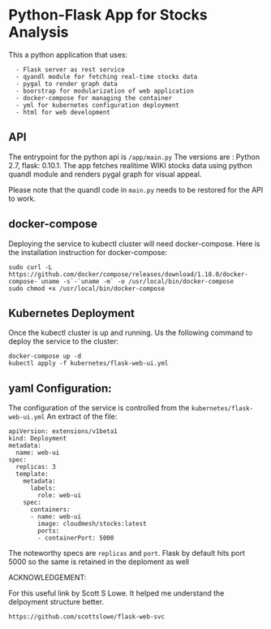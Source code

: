 # Python-Flask App for Stocks Analysis
This a python application that uses:

      - Flask server as rest service
      - qyandl module for fetching real-time stocks data
      - pygal to render graph data
      - boorstrap for modularization of web application
      - docker-compose for managing the container
      - yml for kubernetes configuration deployment
      - html for web development
 
 ## API
 The entrypoint for the python api is ```/app/main.py```
 The versions are : Python 2.7, flask: 0.10.1.
The app fetches realitime WIKI stocks data using python quandl module and renders pygal graph for visual appeal. 

Please note that the quandl code in `main.py` needs to be restored for the API to work.

## docker-compose
Deploying the service to kubectl cluster will need docker-compose.
Here is the installation instruction for docker-compose:
```
sudo curl -L https://github.com/docker/compose/releases/download/1.18.0/docker-compose-`uname -s`-`uname -m` -o /usr/local/bin/docker-compose
sudo chmod +x /usr/local/bin/docker-compose
```
 ## Kubernetes Deployment
Once the kubectl cluster is up and running. Us the following command to deploy the service to the cluster:
```
docker-compose up -d
kubectl apply -f kubernetes/flask-web-ui.yml
```

## yaml Configuration:
The configuration of the service is controlled from the `kubernetes/flask-web-ui.yml`
An extract of the file:
```
apiVersion: extensions/v1beta1
kind: Deployment
metadata:
  name: web-ui
spec:
  replicas: 3
  template:
    metadata:
      labels:
        role: web-ui
    spec:
      containers:
      - name: web-ui
        image: cloudmesh/stocks:latest
        ports:
        - containerPort: 5000
```
The noteworthy specs are `replicas` and `port`. Flask by default hits port 5000 so the same is retained in the deploment as well

ACKNOWLEDGEMENT:

For this useful link by Scott S Lowe. It helped me understand the delpoyment structure better. 
```
https://github.com/scottslowe/flask-web-svc
```
